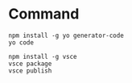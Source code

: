 # Command

```
npm install -g yo generator-code
yo code

npm install -g vsce
vsce package
vsce publish
```
